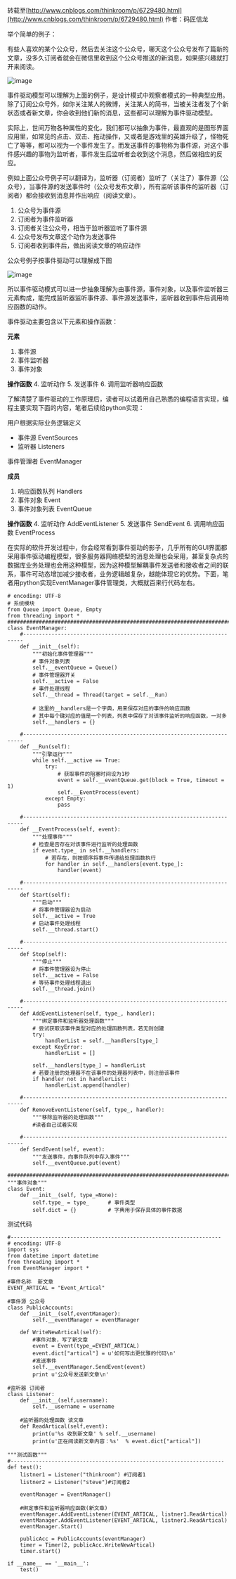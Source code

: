 转载至[http://www.cnblogs.com/thinkroom/p/6729480.html](http://www.cnblogs.com/thinkroom/p/6729480.html) 作者：码匠信龙

举个简单的例子：

有些人喜欢的某个公众号，然后去关注这个公众号，哪天这个公众号发布了篇新的文章，没多久订阅者就会在微信里收到这个公众号推送的新消息，如果感兴趣就打开来阅读。

![image](http://cdn.thinkingroom.me/%E5%85%AC%E4%BC%97%E5%8F%B7%E4%BE%8B%E5%AD%90.png?_=6729480)

事件驱动模型可以理解为上面的例子，是设计模式中观察者模式的一种典型应用。除了订阅公众号外，如你关注某人的微博，关注某人的简书，当被关注者发了个新状态或者新文章，你会收到他们新的消息，这些都可以理解为事件驱动模型。

实际上，世间万物各种属性的变化，我们都可以抽象为事件，最直观的是图形界面应用里，如常见的点击、双击、拖动操作，又或者是游戏里的英雄升级了，怪物死亡了等等，都可以视为一个事件发生了。而发送事件的事物称为事件源，对这个事件感兴趣的事物为监听者，事件发生后监听者会收到这个消息，然后做相应的反应。

例如上面公众号例子可以翻译为，监听器（订阅者）监听了（关注了）事件源（公众号），当事件源的发送事件时（公众号发布文章），所有监听该事件的监听器（订阅者）都会接收到消息并作出响应（阅读文章）。

1. 公众号为事件源
2. 订阅者为事件监听器
3. 订阅者关注公众号，相当于监听器监听了事件源
4. 公众号发布文章这个动作为发送事件
5. 订阅者收到事件后，做出阅读文章的响应动作

公众号例子按事件驱动可以理解成下图

![image](http://cdn.thinkingroom.me/%E5%85%AC%E4%BC%97%E5%8F%B7%E4%BE%8B%E5%AD%90%E7%BF%BB%E8%AF%91.png?_=6729480!)

所以事件驱动模式可以进一步抽象理解为由事件源，事件对象，以及事件监听器三元素构成，能完成监听器监听事件源、事件源发送事件，监听器收到事件后调用响应函数的动作。

事件驱动主要包含以下元素和操作函数：

**元素**
1. 事件源
2. 事件监听器
3. 事件对象

**操作函数**
4. 监听动作
5. 发送事件
6. 调用监听器响应函数

了解清楚了事件驱动的工作原理后，读者可以试着用自己熟悉的编程语言实现，编程主要实现下面的内容，笔者后续给python实现：

用户根据实际业务逻辑定义
- 事件源 EventSources
- 监听器 Listeners

事件管理者 EventManager

**成员**
1. 响应函数队列 Handlers
2. 事件对象 Event
3. 事件对象列表 EventQueue

**操作函数**
4. 监听动作 AddEventListener
5. 发送事件 SendEvent
6. 调用响应函数 EventProcess

在实际的软件开发过程中，你会经常看到事件驱动的影子，几乎所有的GUI界面都采用事件驱动编程模型，很多服务器网络模型的消息处理也会采用，甚至复杂点的数据库业务处理也会用这种模型，因为这种模型解耦事件发送者和接收者之间的联系，事件可动态增加减少接收者，业务逻辑越复杂，越能体现它的优势。下面，笔者用python实现EventManager事件管理类，大概就百来行代码左右。

```
# encoding: UTF-8
# 系统模块
from Queue import Queue, Empty
from threading import *
########################################################################
class EventManager:
    #----------------------------------------------------------------------
    def __init__(self):
        """初始化事件管理器"""
        # 事件对象列表
        self.__eventQueue = Queue()
        # 事件管理器开关
        self.__active = False
        # 事件处理线程
        self.__thread = Thread(target = self.__Run)

        # 这里的__handlers是一个字典，用来保存对应的事件的响应函数
        # 其中每个键对应的值是一个列表，列表中保存了对该事件监听的响应函数，一对多
        self.__handlers = {}

    #----------------------------------------------------------------------
    def __Run(self):
        """引擎运行"""
        while self.__active == True:
            try:
                # 获取事件的阻塞时间设为1秒
                event = self.__eventQueue.get(block = True, timeout = 1)  
                self.__EventProcess(event)
            except Empty:
                pass

    #----------------------------------------------------------------------
    def __EventProcess(self, event):
        """处理事件"""
        # 检查是否存在对该事件进行监听的处理函数
        if event.type_ in self.__handlers:
            # 若存在，则按顺序将事件传递给处理函数执行
            for handler in self.__handlers[event.type_]:
                handler(event)

    #----------------------------------------------------------------------
    def Start(self):
        """启动"""
        # 将事件管理器设为启动
        self.__active = True
        # 启动事件处理线程
        self.__thread.start()

    #----------------------------------------------------------------------
    def Stop(self):
        """停止"""
        # 将事件管理器设为停止
        self.__active = False
        # 等待事件处理线程退出
        self.__thread.join()

    #----------------------------------------------------------------------
    def AddEventListener(self, type_, handler):
        """绑定事件和监听器处理函数"""
        # 尝试获取该事件类型对应的处理函数列表，若无则创建
        try:
            handlerList = self.__handlers[type_]
        except KeyError:
            handlerList = []
            
        self.__handlers[type_] = handlerList
        # 若要注册的处理器不在该事件的处理器列表中，则注册该事件
        if handler not in handlerList:
            handlerList.append(handler)
            
    #----------------------------------------------------------------------
    def RemoveEventListener(self, type_, handler):
        """移除监听器的处理函数"""
        #读者自己试着实现
        
    #----------------------------------------------------------------------
    def SendEvent(self, event):
        """发送事件，向事件队列中存入事件"""
        self.__eventQueue.put(event)

########################################################################
"""事件对象"""
class Event:
    def __init__(self, type_=None):
        self.type_ = type_      # 事件类型
        self.dict = {}          # 字典用于保存具体的事件数据
```

测试代码
```
#-------------------------------------------------------------------
# encoding: UTF-8
import sys
from datetime import datetime
from threading import *
from EventManager import *

#事件名称  新文章
EVENT_ARTICAL = "Event_Artical"

#事件源 公众号
class PublicAccounts:
    def __init__(self,eventManager):
        self.__eventManager = eventManager

    def WriteNewArtical(self):
        #事件对象，写了新文章
        event = Event(type_=EVENT_ARTICAL)
        event.dict["artical"] = u'如何写出更优雅的代码\n'
        #发送事件
        self.__eventManager.SendEvent(event)
        print u'公众号发送新文章\n'

#监听器 订阅者
class Listener:
    def __init__(self,username):
        self.__username = username

    #监听器的处理函数 读文章
    def ReadArtical(self,event):
        print(u'%s 收到新文章' % self.__username)
        print(u'正在阅读新文章内容：%s'  % event.dict["artical"])

"""测试函数"""
#--------------------------------------------------------------------
def test():
    listner1 = Listener("thinkroom") #订阅者1
    listner2 = Listener("steve")#订阅者2

    eventManager = EventManager()
    
    #绑定事件和监听器响应函数(新文章)
    eventManager.AddEventListener(EVENT_ARTICAL, listner1.ReadArtical)
    eventManager.AddEventListener(EVENT_ARTICAL, listner2.ReadArtical)
    eventManager.Start()

    publicAcc = PublicAccounts(eventManager)
    timer = Timer(2, publicAcc.WriteNewArtical)
    timer.start()
    
if __name__ == '__main__':
    test()
```
